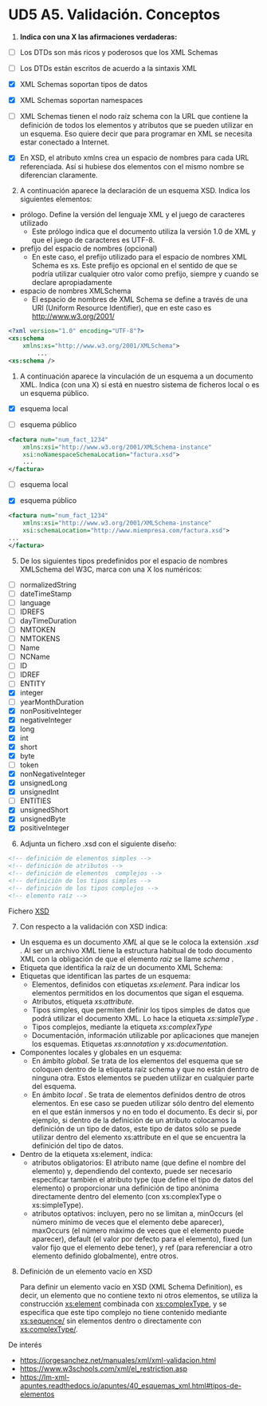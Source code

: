 # UD5 A5. Validación. Conceptos

1. **Indica con una X las afirmaciones verdaderas:**

- [ ] Los DTDs son más ricos y poderosos que los XML Schemas

- [ ] Los DTDs están escritos de acuerdo a la sintaxis XML

- [x] XML Schemas soportan tipos de datos

- [x] XML Schemas soportan namespaces
- [ ] XML Schemas tienen el nodo raíz schema con la URL que contiene la definición de todos los elementos y atributos que se pueden utilizar en un esquema. Eso quiere decir que para programar en XML se necesita estar conectado a Internet.
- [x] En XSD, el atributo xmlns crea un espacio de nombres para cada URL referenciada. Así si hubiese dos elementos con el mismo nombre se diferencian claramente.



2. A continuación aparece la declaración de un esquema XSD. Indica los siguientes elementos:

- prólogo. Define la versión del lenguaje XML y el juego de caracteres utilizado
  - Este prólogo indica que el documento utiliza la versión 1.0 de XML y que el juego de caracteres es UTF-8.
- prefijo del espacio de nombres (opcional)
  - En este caso, el prefijo utilizado para el espacio de nombres XML Schema es xs. Este prefijo es opcional en el sentido de que se podría utilizar cualquier otro valor como prefijo, siempre y cuando se declare apropiadamente
- espacio de nombres XMLSchema
  - El espacio de nombres de XML Schema se define a través de una URI (Uniform Resource Identifier), que en este caso es http://www.w3.org/2001/

```xml
<?xml version="1.0" encoding="UTF-8"?>
<xs:schema 
    xmlns:xs="http://www.w3.org/2001/XMLSchema">
		...
<xs:schema />
```
1. A continuación aparece la vinculación de un esquema a un documento XML. Indica (con una X) si está en nuestro sistema de ficheros local o es un esquema público.

- [x] esquema local

- [ ] esquema público
```xml
<factura num="num_fact_1234"
    xmlns:xsi="http://www.w3.org/2001/XMLSchema-instance"
    xsi:noNamespaceSchemaLocation="factura.xsd">
	...
</factura>
```

- [ ] esquema local

- [x] esquema público
```xml
<factura num="num_fact_1234"
    xmlns:xsi="http://www.w3.org/2001/XMLSchema-instance"
    xsi:schemaLocation="http://www.miempresa.com/factura.xsd">
...
</factura>	
```
  
5. De los siguientes tipos predefinidos por el espacio de nombres XMLSchema del W3C, marca con una X los numéricos:
- [ ] normalizedString
- [ ] dateTimeStamp
- [ ] language
- [ ] IDREFS
- [ ] dayTimeDuration
- [ ] NMTOKEN
- [ ] NMTOKENS
- [ ] Name
- [ ] NCName
- [ ] ID
- [ ] IDREF
- [ ] ENTITY
- [x] integer
- [ ] yearMonthDuration
- [x] nonPositiveInteger
- [x] negativeInteger
- [x] long
- [x] int
- [x] short
- [x] byte
- [ ] token
- [x] nonNegativeInteger
- [x] unsignedLong
- [x] unsignedInt
- [ ] ENTITIES
- [x] unsignedShort
- [x] unsignedByte
- [x] positiveInteger

6. Adjunta un fichero .xsd con el siguiente diseño:
```xml
<!-- definición de elementos simples -->
<!-- definición de atributos -->
<!-- definición de elementos  complejos -->
<!-- definición de los tipos simples -->
<!-- definición de los tipos complejos -->
<!-- elemento raíz -->
```
Fichero [XSD](/UD5/A3/ficheros/factura.xsd)

7. Con respecto a la validación con XSD indica:
- Un esquema es un documento *XML* al que se le coloca la extensión _.xsd_ . Al ser un archivo XML tiene la estructura habitual de todo documento XML con la obligación de que el elemento _raiz_ se llame _schema_ .
- Etiqueta que identifica la raíz de un documento XML Schema: 
- Etiquetas que identifican las partes de un esquema:
  - Elementos, definidos con etiquetas _xs:element_. Para indicar los elementos permitidos en los documentos que sigan el esquema.
  - Atributos, etiqueta _xs:attribute_.
  - Tipos simples, que permiten definir los tipos simples de datos que podrá utilizar el documento XML. Lo hace la etiqueta _xs:simpleType_ .
  - Tipos complejos, mediante la etiqueta _xs:complexType_
  - Documentación, información utilizable por aplicaciones que manejen los esquemas. Etiquetas _xs:annotation_ y _xs:documentation_.
- Componentes locales y globales en un esquema:
  - En ámbito _global_. Se trata de los elementos del esquema que se coloquen dentro de la etiqueta raíz schema y que no están dentro de ninguna otra. Estos elementos se pueden utilizar en cualquier parte del esquema.
  - En ámbito _local_ . Se trata de elementos definidos dentro de otros elementos. En ese caso se pueden utilizar sólo dentro del elemento en el que están inmersos y no en todo el documento. Es decir si, por ejemplo, si dentro de la definición de un atributo colocamos la definición de un tipo de datos, este tipo de datos sólo se puede utilizar dentro del elemento xs:attribute en el que se encuentra la definición del tipo de datos.
- Dentro de la etiqueta xs:element, indica:
  - atributos obligatorios: El atributo name (que define el nombre del elemento) y, dependiendo del contexto, puede ser necesario especificar también el atributo type (que define el tipo de datos del elemento) o proporcionar una definición de tipo anónima directamente dentro del elemento (con xs:complexType o xs:simpleType).
  - atributos optativos: incluyen, pero no se limitan a, minOccurs (el número mínimo de veces que el elemento debe aparecer), maxOccurs (el número máximo de veces que el elemento puede aparecer), default (el valor por defecto para el elemento), fixed (un valor fijo que el elemento debe tener), y ref (para referenciar a otro elemento definido globalmente), entre otros.

8. Definición de un elemento vacío en XSD
   
   Para definir un elemento vacío en XSD (XML Schema Definition), es decir, un elemento que no contiene texto ni otros elementos, se utiliza la construcción <xs:element> combinada con <xs:complexType>, y se especifica que este tipo complejo no tiene contenido mediante <xs:sequence/> sin elementos dentro o directamente con <xs:complexType/>.

De interés
- https://jorgesanchez.net/manuales/xml/xml-validacion.html
- https://www.w3schools.com/xml/el_restriction.asp
- https://lm-xml-apuntes.readthedocs.io/apuntes/40_esquemas_xml.html#tipos-de-elementos
